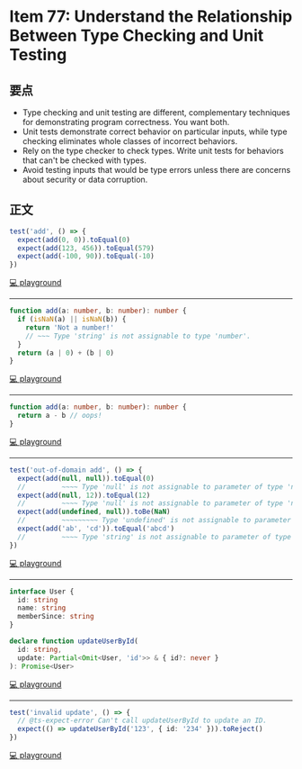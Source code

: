 # Item 77: Understand the Relationship Between Type Checking and Unit Testing

## 要点

- Type checking and unit testing are different, complementary techniques for demonstrating program correctness. You want both.
- Unit tests demonstrate correct behavior on particular inputs, while type checking eliminates whole classes of incorrect behaviors.
- Rely on the type checker to check types. Write unit tests for behaviors that can't be checked with types.
- Avoid testing inputs that would be type errors unless there are concerns about security or data corruption.

## 正文

```ts
test('add', () => {
  expect(add(0, 0)).toEqual(0)
  expect(add(123, 456)).toEqual(579)
  expect(add(-100, 90)).toEqual(-10)
})
```

[💻 playground](https://www.typescriptlang.org/play/?ts=5.4.5#code/GYVwdgxgLglg9mABAQwCaoBTIFyLCAWwCMBTAJwBpEjd9jyBKWw0sxAbwChFEySoQZJMkQBqagG5OAX05QSAZygYA5GlQqqGBogC8APg7dEJAB4AHEtCzoMABip2GDAHRQ4AUQCOIZABt7BikeM0trdQwARgAmAGYqABYAVgA2ZzdPH38MJIB2AE4g41CrZQiAWki7B0R8p1d3b18AyqcpaSKgA)

---

```ts
function add(a: number, b: number): number {
  if (isNaN(a) || isNaN(b)) {
    return 'Not a number!'
    // ~~~ Type 'string' is not assignable to type 'number'.
  }
  return (a | 0) + (b | 0)
}
```

[💻 playground](https://www.typescriptlang.org/play/?ts=5.4.5#code/GYVwdgxgLglg9mABAQwCaoBTIFyLCAWwCMBTAJwBpEjd9jyBKWw0sxAbwChFEZhEMMAM4A5ZCKwNEAH2m9R4jEQZSuPHmRJQQZJAHIRcKCjwtyAQj0BubuoD0dxAD8XiACoBPAA4lEeoVBkMGAA5nryeEYoQkIwIWDIRAA2vlBwiFDevnp0rHoAdLYAvraa2roCyNIADFIA1AJENQw2JUA)

---

```ts
function add(a: number, b: number): number {
  return a - b // oops!
}
```

[💻 playground](https://www.typescriptlang.org/play/?ts=5.4.5#code/GYVwdgxgLglg9mABAQwCaoBTIFyLCAWwCMBTAJwBpEjd9jyBKWw0sxAbwChFEySoQZJMkQBaagG5EAemmI4cAA4BnAIScAvpyA)

---

```ts
test('out-of-domain add', () => {
  expect(add(null, null)).toEqual(0)
  //         ~~~~ Type 'null' is not assignable to parameter of type 'number'.
  expect(add(null, 12)).toEqual(12)
  //         ~~~~ Type 'null' is not assignable to parameter of type 'number'.
  expect(add(undefined, null)).toBe(NaN)
  //         ~~~~~~~~~ Type 'undefined' is not assignable to parameter of ...
  expect(add('ab', 'cd')).toEqual('abcd')
  //         ~~~~ Type 'string' is not assignable to parameter of type 'number'.
})
```

[💻 playground](https://www.typescriptlang.org/play/?ts=5.4.5#code/GYVwdgxgLglg9mABAQwCaoBTIFyLCAWwCMBTAJwBpEjd9jyBKWw0sxAbwChFEySoQZJMkQBqagG5OAX05QSAZygYA5HBBQAtHGCbUcAshjD0KqhgaIAvAD4O3RCQAeABxLQs6DPgA2Pqr4+DAwAdFBwAKIAjiDIPhgADAxSPAD0qTyZWQB+udmIACoAnm6IKoEqiDAKeHBQKAoKMADmYMhEPiSI4YguyGTIBPzkiDrdJV3lLOQqIQ7Obh5omIFUAIwATMFhkTFxGJvJDulZp3n5xaVTfpXVtfXIjS1tHV09fQND8mxjUBNldFYs3mrncymWGHAqBIwGMJFQARAfm24QAQiQMAA5ZCYo5pDKnTLnYmFf4qKEwuGoW41MB1BpNVrtTrdOC9fqDYY-YCIEJ8kGLcFeFTtMxlCDUlG7WLxEVECUqPGIE6EnjnUlXJRkYzNGn3BnPZlvNkfTnfUY8v5XQEzObSI5AA)

---

```ts
interface User {
  id: string
  name: string
  memberSince: string
}

declare function updateUserById(
  id: string,
  update: Partial<Omit<User, 'id'>> & { id?: never }
): Promise<User>
```

[💻 playground](https://www.typescriptlang.org/play/?ts=5.4.5#code/GYVwdgxgLglg9mABAQwCaoBTIFyLCAWwCMBTAJwBpEjd9jyBKWw0sxAbwChFEySoQZJMkQBqagG5OAX04wwUcsGQQSiAKoBnch26IYqXJqhl5Acyk8wyAiSMnzlxLfpkAyvNX3TYCzM6cqCQQADbIfIigkLAIiCAADqjIilrkAEIAngCSmHoG3uYUeglJirgACuGwyCEAPADyBDBQtamUiADkBh0AfD2IAGQcBgD8tCQAbuSyTIjlZHBN2q3aZD1SQA)

---

```ts
test('invalid update', () => {
  // @ts-expect-error Can't call updateUserById to update an ID.
  expect(() => updateUserById('123', { id: '234' })).toReject()
})
```

[💻 playground](https://www.typescriptlang.org/play/?ts=5.4.5#code/GYVwdgxgLglg9mABAQwCaoBTIFyLCAWwCMBTAJwBpEjd9jyBKWw0sxAbwChFEySoQZJMkQBqagG5OAX05QSAZygYA5DDAA3ZABsYqRCAAOqZPJVUMDRAF4AfB26IA9E8QABKAoC0JAB6GSaB8yMjg2AGFkMBUoRAgdbQNjUxIAVQVyACEATwBJfSg4JJN5FCRcgBEAOkc-AOgMSxt7IxK0jLIc-NUARgAmAGZzDj1cFUGAFhVpBgYqwoAlEgArQOUGKRmpIA)
